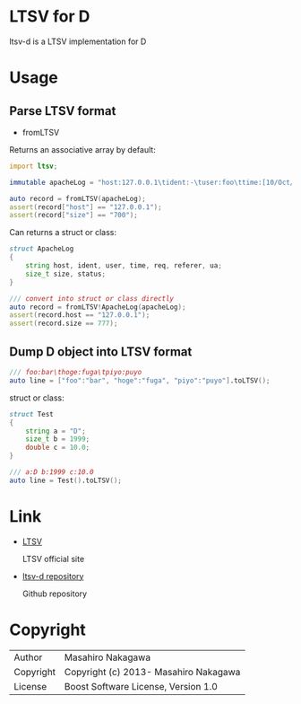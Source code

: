 # LTSV for D

ltsv-d is a LTSV implementation for D

# Usage

## Parse LTSV format

* fromLTSV

Returns an associative array by default:

```d
import ltsv;

immutable apacheLog = "host:127.0.0.1\tident:-\tuser:foo\ttime:[10/Oct/2000:13:55:36 -0700]\treq:GET /apache.gif HTTP/1.0\tstatus:200\tsize:777\treferer:http://www.example.com/start.html\tua:Mozilla/4.08 [en] (Win98; I ;Nav)";

auto record = fromLTSV(apacheLog);
assert(record["host"] == "127.0.0.1");
assert(record["size"] == "700");
```

Can returns a struct or class:

```d
struct ApacheLog
{
    string host, ident, user, time, req, referer, ua;
    size_t size, status;
}

/// convert into struct or class directly
auto record = fromLTSV!ApacheLog(apacheLog);
assert(record.host == "127.0.0.1");
assert(record.size == 777);
```

## Dump D object into LTSV format

```d
/// foo:bar\thoge:fuga\tpiyo:puyo
auto line = ["foo":"bar", "hoge":"fuga", "piyo":"puyo"].toLTSV();
```

struct or class:

```d
struct Test
{
    string a = "D";
    size_t b = 1999;
    double c = 10.0;
}

/// a:D b:1999 c:10.0
auto line = Test().toLTSV();
```

# Link

* [LTSV](http://ltsv.org/)

  LTSV official site

* [ltsv-d repository](https://github.com/repeatedly/ltsv-d)

  Github repository

# Copyright

<table>
  <tr>
    <td>Author</td><td>Masahiro Nakagawa <repeatedly@gmail.com></td>
  </tr>
  <tr>
    <td>Copyright</td><td>Copyright (c) 2013- Masahiro Nakagawa</td>
  </tr>
  <tr>
    <td>License</td><td>Boost Software License, Version 1.0</td>
  </tr>
</table>
